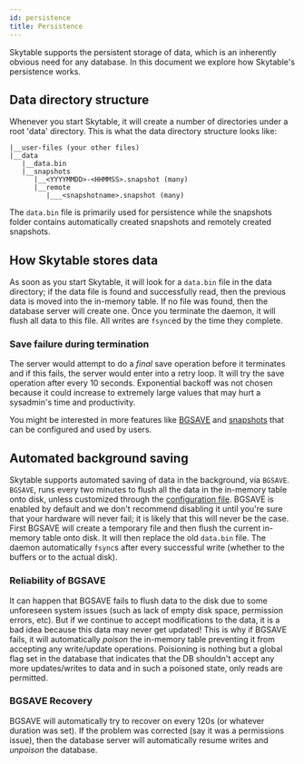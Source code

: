 ```yaml
---
id: persistence
title: Persistence
---
```


Skytable supports the persistent storage of data, which is an inherently obvious need for any database. In this document we explore how Skytable's persistence works.

## Data directory structure

Whenever you start Skytable, it will create a number of directories under a root 'data' directory. This is what the
data directory structure looks like:

```
|__user-files (your other files)
|__data
   |__data.bin
   |__snapshots
      |__<YYYYMMDD>-<HHMMSS>.snapshot (many)
      |__remote
         |___<snapshotname>.snapshot (many)
```

The `data.bin` file is primarily used for persistence while the snapshots folder contains automatically created
snapshots and remotely created snapshots.

## How Skytable stores data

As soon as you start Skytable, it will look for a `data.bin` file in the data directory;
if the data file is found and successfully read, then the previous data is moved into the in-memory table. If no
file was found, then the database server will create one. Once you terminate the daemon, it will flush all data
to this file. All writes are `fsync`ed by the time they complete.

### Save failure during termination

The server would attempt to do a _final_ save operation before it terminates and if this fails, the
server would enter into a retry loop. It will try the save operation after every 10 seconds.
Exponential backoff was not chosen because it could increase to extremely large values that may hurt
a sysadmin's time and productivity.

You might be interested in more features like [BGSAVE](#automated-background-saving) and [snapshots](/snapshots) that
can be configured and used by users.

## Automated background saving

Skytable supports automated saving of data in the background, via `BGSAVE`. `BGSAVE`, runs every two minutes to flush all the data in the in-memory table onto disk, unless customized through the [configuration file](config-files/#an-example-configuration). BGSAVE is enabled by default and we don't recommend disabling it until you're sure that
your hardware will never fail; it is likely that this will never be the case. First BGSAVE will create a temporary
file and then flush the current in-memory table onto disk. It will then replace the old `data.bin` file. The daemon automatically `fsync`s after every successful write (whether to the buffers or
to the actual disk).

### Reliability of BGSAVE

It can happen that BGSAVE fails to flush data to the disk due to some unforeseen system issues (such as lack of
empty disk space, permission errors, etc). But if we continue to accept modifications to the data, it is a bad idea
because this data may never get updated! This is why if BGSAVE fails, it will automatically _poison_ the in-memory
table preventing it from accepting any write/update operations. Poisioning is nothing but a global flag set in the
database that indicates that the DB shouldn't accept any more updates/writes to data and in such a poisoned state,
only reads are permitted.

### BGSAVE Recovery

BGSAVE will automatically try to recover on every 120s (or whatever duration was set). If the problem
was corrected (say it was a permissions issue), then the database server will automatically resume
writes and _unpoison_ the database.
